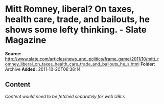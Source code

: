 # Mitt Romney, liberal? On taxes, health care, trade, and bailouts, he shows some lefty thinking. - Slate Magazine

**Source:** http://www.slate.com/articles/news_and_politics/frame_game/2011/10/mitt_romney_liberal_on_taxes_health_care_trade_and_bailouts_he_s.html
**Folder:** Archive
**Added:** 2011-10-20T06:38:14




## Content
*Content would need to be fetched separately for web URLs*
